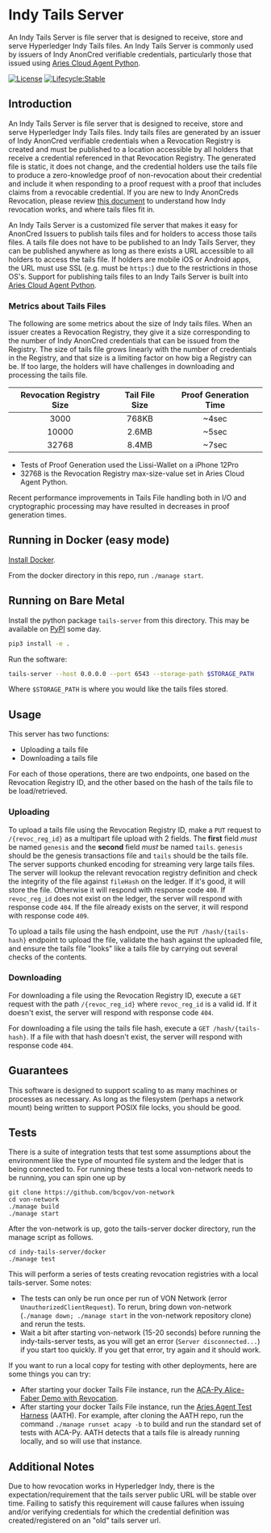 # Indy Tails Server

An Indy Tails Server is file server that is designed to receive, store and serve
Hyperledger Indy Tails files. An Indy Tails Server is commonly used by issuers
of Indy AnonCred verifiable credentials, particularly those that issued using
[Aries Cloud Agent Python](https://github.com/hyperledger/aries-cloudagent-python).

[![License](https://img.shields.io/badge/License-Apache%202.0-blue.svg)](LICENSE)
[![Lifecycle:Stable](https://img.shields.io/badge/Lifecycle-Stable-97ca00)](README.md)

## Introduction

An Indy Tails Server is file server that is designed to receive, store and serve
Hyperledger Indy Tails files. Indy tails files are generated by an issuer of
Indy AnonCred verifiable credentials when a Revocation Registry is created and
must be published to a location accessible by all holders that receive a credential
referenced in that Revocation Registry. The generated file is static, it does not
change, and the credential holders use the tails file to produce a zero-knowledge
proof of non-revocation about their credential and include it when responding to
a proof request with a proof that includes claims from a revocable credential. If
you are new to Indy AnonCreds Revocation, please review
[this document](https://github.com/hyperledger/indy-hipe/tree/main/text/0011-cred-revocation) to understand
how Indy revocation works, and where tails files fit in.

An Indy Tails Server is a customized file server that makes it easy for AnonCred
Issuers to publish tails files and for holders to access those tails files. A tails
file does not have to be published to an Indy Tails Server, they can be published
anywhere as long as there exists a URL accessible to all holders to access the tails
file. If holders are mobile iOS or Android apps, the URL must use SSL (e.g. must be
`https:`) due to the restrictions in those OS's. Support for publishing tails files
to an Indy Tails Server is built into
[Aries Cloud Agent Python](https://github.com/hyperledger/aries-cloudagent-python).

### Metrics about Tails Files

The following are some metrics about the size of Indy tails files. When
an issuer creates a Revocation Registry, they give it a size corresponding
to the number of Indy AnonCred credentials that can be issued from the Registry.
The size of tails file grows linearly with the number of credentials in the
Registry, and that size is a limiting factor on how big a Registry can be. If
too large, the holders will have challenges in downloading and processing the
tails file.

| Revocation Registry Size | Tail File Size | Proof Generation Time |
| :----------------------: | :------------: | :-------------------: |
|           3000           |     768KB      |         ~4sec         |
|          10000           |     2.6MB      |         ~5sec         |
|          32768           |     8.4MB      |         ~7sec         |

- Tests of Proof Generation used the Lissi-Wallet on a iPhone 12Pro
- 32768 is the Revocation Registry max-size-value set in Aries Cloud Agent Python.

Recent performance improvements in Tails File handling both in I/O and cryptographic
processing may have resulted in decreases in proof generation times.

## Running in Docker (easy mode)

[Install Docker](https://docs.docker.com/get-docker/).

From the docker directory in this repo, run `./manage start`.

## Running on Bare Metal

Install the python package `tails-server` from this directory. This may be available on [PyPI](https://pypi.org/) some day.

```bash
pip3 install -e .
```

Run the software:

```bash
tails-server --host 0.0.0.0 --port 6543 --storage-path $STORAGE_PATH
```

Where `$STORAGE_PATH` is where you would like the tails files stored.

## Usage

This server has two functions:

- Uploading a tails file
- Downloading a tails file

For each of those operations, there are two endpoints, one based on the
Revocation Registry ID, and the other based on the hash of the tails file to be
load/retrieved.

### Uploading

To upload a tails file using the Revocation Registry ID, make a `PUT` request to
`/{revoc_reg_id}` as a multipart file upload with 2 fields. The **first** field
_must_ be named `genesis` and the **second** field _must_ be named `tails`.
`genesis` should be the genesis transactions file and `tails` should be the
tails file. The server supports chunked encoding for streaming very large tails
files. The server will lookup the relevant revocation registry definition and
check the integrity of the file against `fileHash` on the ledger. If it's good,
it will store the file. Otherwise it will respond with response code `400`. If
`revoc_reg_id` does not exist on the ledger, the server will respond with
response code `404`. If the file already exists on the server, it will respond
with response code `409`.

To upload a tails file using the hash endpoint, use the `PUT /hash/{tails-hash}`
endpoint to upload the file, validate the hash against the uploaded file, and
ensure the tails file "looks" like a tails file by carrying out several checks
of the contents.

### Downloading

For downloading a file using the Revocation Registry ID, execute a `GET` request
with the path `/{revoc_reg_id}` where `revoc_reg_id` is a valid id. If it
doesn't exist, the server will respond with response code `404`.

For downloading a file using the tails file hash, execute a `GET
/hash/{tails-hash}`. If a file with that hash doesn't exist, the server will
respond with response code `404`.

## Guarantees

This software is designed to support scaling to as many machines or processes as necessary. As long as the filesystem (perhaps a network mount) being written to support POSIX file locks, you should be good.

## Tests

There is a suite of integration tests that test some assumptions about the environment like the type of mounted file system and the ledger that is being connected to. For running these tests a local von-network needs to be running, you can spin one up by 

```
git clone https://github.com/bcgov/von-network
cd von-network
./manage build
./manage start
```

After the von-network is up, goto the tails-server docker directory, run the manage script as follows.

```
cd indy-tails-server/docker
./manage test
```

This will perform a series of tests creating revocation registries with a local tails-server. Some notes:

- The tests can only be run once per run of VON Network (error `UnauthorizedClientRequest`). To rerun, bring down von-network (`./manage down; ./manage start` in the von-network repository clone) and rerun the tests.
- Wait a bit after starting von-network (15-20 seconds) before running the indy-tails-server tests, as you will get an error (`Server disconnected...`) if you start too quickly. If you get that error, try again and it should work.

If you want to run a local copy for testing with other deployments, here are some things you can try:

- After starting your docker Tails File instance, run the [ACA-Py Alice-Faber
  Demo with Revocation](https://aca-py.org/main/demo/#revocation).
- After starting your docker Tails File instance, run the [Aries Agent Test
Harness](https://github.com/hyperledger/aries-agent-test-harness) (AATH). For
example, after cloning the AATH repo, run the command `./manage runset acapy -b`
to build and run the standard set of tests with ACA-Py. AATH detects that a
tails file is already running locally, and so will use that instance.

## Additional Notes

Due to how revocation works in Hyperledger Indy, there is the expectation/requirement that
the tails server public URL will be stable over time. Failing to satisfy this
requirement will cause failures when issuing and/or verifying credentials for
which the credential definition was created/registered on an "old" tails server
url.
